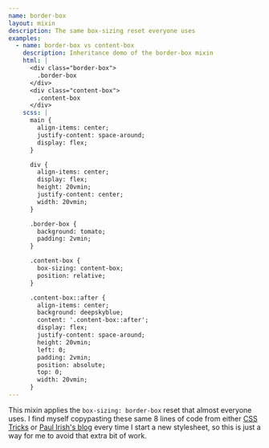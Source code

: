 ```yaml
---
name: border-box
layout: mixin
description: The same box-sizing reset everyone uses
examples:
  - name: border-box vs content-box
    description: Inheritance demo of the border-box mixin
    html: |
      <div class="border-box">
        .border-box
      </div>
      <div class="content-box">
        .content-box
      </div>
    scss: |
      main {
        align-items: center;
        justify-content: space-around;
        display: flex;
      }

      div {
        align-items: center;
        display: flex;
        height: 20vmin;
        justify-content: center;
        width: 20vmin;
      }

      .border-box {
        background: tomato;
        padding: 2vmin;
      }

      .content-box {
        box-sizing: content-box;
        position: relative;
      }

      .content-box::after {
        align-items: center;
        background: deepskyblue;
        content: '.content-box::after';
        display: flex;
        justify-content: space-around;
        height: 20vmin;
        left: 0;
        padding: 2vmin;
        position: absolute;
        top: 0;
        width: 20vmin;
      }
---
```


This mixin applies the `box-sizing: border-box` reset that almost everyone
uses. I find myself copypasting these same 8 lines of code from either [CSS
Tricks] or [Paul Irish's blog] every time I start a new stylesheet, so this
is just a way for me to avoid that extra bit of work.

[CSS Tricks]: https://css-tricks.com/inheriting-box-sizing-probably-slightly-better-best-practice/
[Paul Irish's blog]: https://www.paulirish.com/2012/box-sizing-border-box-ftw/

